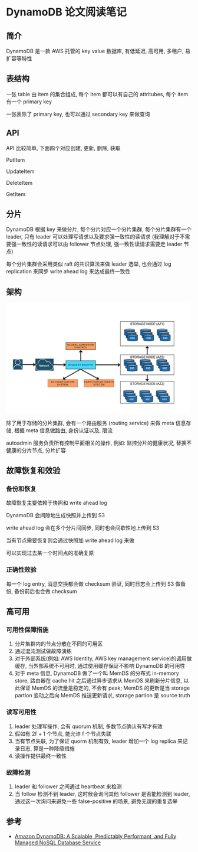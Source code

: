 # DynamoDB 论文阅读笔记

## 简介

DynamoDB 是一款 AWS 托管的 key value 数据库, 有低延迟, 高可用, 多租户, 易扩容等特性

## 表结构

一张 table 由 item 的集合组成, 每个 item 都可以有自己的 attritubes, 每个 item 有一个 primary key

一张表除了 primary key, 也可以通过 secondary key 来做查询

## API

API 比较简单, 下面四个对应创建, 更新, 删除, 获取

PutItem

UpdateItem

DeleteItem

GetItem

## 分片

DynamoDB 根据 key 来做分片, 每个分片对应一个分片集群, 每个分片集群有一个 leader, 只有 leader 可以处理写请求以及要求强一致性的读请求 (我理解对于不需要强一致性的读请求可以由 follower 节点处理, 强一致性读请求需要走 leader 节点)

每个分片集群会采用类似 raft 的共识算法来做 leader 选举, 也会通过 log replication 来同步 write ahead log 来达成最终一致性

## 架构

<img src="dynamoDB_arch.png" alt="alt text" width="500"/>

除了用于存储的分片集群, 会有一个路由服务 (routing service) 来做 meta 信息存储, 根据 meta 信息做路由, 身份认证以及, 限流

autoadmin 服务负责所有控制平面相关的操作, 例如: 监控分片的健康状况, 替换不健康的分片节点, 分片扩容

## 故障恢复和效验

### 备份和恢复

故障恢复主要依赖于快照和 write ahead log

DynamoDB 会间隙地生成快照并上传到 S3

write ahead log 会在多个分片间同步, 同时也会间歇性地上传到 S3

当有节点需要恢复则会通过快照加 write ahead log 来做

可以实现过去某一个时间点的准确复原

### 正确性效验

每一个 log entry, 消息交换都会做 checksum 验证, 同时日志会上传到 S3 做备份, 备份前后也会做 checksum

## 高可用

### 可用性保障措施

1. 分片集群内的节点分散在不同的可用区
2. 通过混沌测试做故障演练
3. 对于外部系统(例如: AWS Identity, AWS key management service)的调用做缓存, 当外部系统不可用时, 通过使用缓存保证不影响 DynamoDB 的可用性
4. 对于 meta 信息, DynamoDB 做了一个叫 MemDS 的分布式 in-memory store, 路由器在 cache hit 之后通过异步请求从 MemDS 来刷新分片信息, 以此保证 MemDS 的流量是稳定的, 不会有 peak; MemDS 的更新是当 storage partion 变动之后向 MemDS 推送更新请求, storage partion 是 source truth

### 读写可用性

1. leader 处理写操作, 会有 quorum 机制, 多数节点确认有写才有效
2. 假如有 2f + 1 个节点, 能允许 f 个节点失联
3. 当有节点失联, 为了保证 quorm 机制有效, leader 增加一个 log replica 来记录日志, 算是一种降级措施
4. 读操作提供最终一致性

### 故障检测

1. leader 和 follower 之间通过 heartbeat 来检测
2. 当 follow 检测不到 leader, 这时候会询问其他 follower 是否能检测到 leader, 通过这一次询问来避免一些 false-positive 的场景, 避免无谓的重复选举

## 参考

- [Amazon DynamoDB: A Scalable, Predictably 
Performant, and Fully Managed NoSQL 
Database Service](https://pdos.csail.mit.edu/6.824/papers/atc22-dynamodb.pdf)
